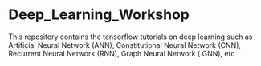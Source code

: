 # Deep_Learning_Workshop
This repository contains the tensorflow tutorials on deep learning such as Artificial Neural Network (ANN), Constitutional Neural Network (CNN), Recurrent Neural Network (RNN), Graph Neural Network ( GNN), etc
